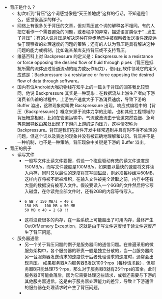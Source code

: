 - 背压是什么？
	- 初次听到“背压”这个词感觉像是“天王盖地虎”这样的行话，不知道是什么，感觉很高深的样子。
	- 网络上有很多关于背压的文章，但对背压这个词的解释各不相同。有的人把它看作一个需要避免的问题，或者程序的异常，描述语言类似于“…发生了背压”；有的人说背压是解决这种在异步场景中被观察者发送事件速度远快于观察者的处理速度的问题的策略；还有的人认为背压是具有解决这种问题的能力或机制，比如说某某库支持背压或不支持背压。
	- 维基百科上对 Backpressure 的定义是：Backpressure is a resistance or force opposing the desired flow of fluid through pipes（背压是抵抗所需的流体通过管道流动的阻力或反作用力），借用到软件领域它的定义应该是：Backpressure is a resistance or force opposing the desired flow of data through software。
	- 国内有位Android大咖扔物线在知乎上的一篇关于背压的回答我比较赞同，他说 Backpressure 其实是一种现象：在数据流从上游生产者向下游消费者传输的过程中，上游生产速度大于下游消费速度，导致下游的 Buffer 溢出，这种现象就叫做 Backpressure 出现。响应式编程中的【背压（Backpressure）】概念来源于流体力学的比喻，也和其他工程领域的背压概念相似，比如在管道运输中，气流或液流由于管道突然变细、急弯等原因导致由某处出现了下游向上游的逆向压力，这种情况称为 Backpressure。背压是我们在软件开发中经常遇到并且有时不得不处理的问题，但这个词以及表达的现象并没有被正确地理解和认识。背压并不是一种机制，也不是一种策略，背压现象中关键是下游的 Buffer 溢出。
- 背压的例子
	- 读写文件
		- 一般写文件比读文件要慢，假设一个磁盘驱动有效的读文件速度是150MB/s，而写文件速度是100MB/s，如果要以最快的速度将文件读入内存，同时又以最快的速度将其写回磁盘，则必须每秒缓冲50MB，这样内存将被不断被堆积，在输入文件被完全读取之前，内存中还有大量的数据没有被写入文件。假设要读入一个6GB的文件然后将它写入磁盘，在你读完全部文件时，还有2GB的内容等待写入。
		- ```
		  6 GB / 150 MB/s = 40 s
		  150 MB - 100 MB = 50 MB
		  50 MB x 40 = 2 GB !!
		  ```
		- 这将浪费很多的内存，在一些系统上可能超出了可用内存，最终产生OutOfMemory Exception，这就是由于写文件速度慢于读文件速度产生了背压问题。
	- 服务器通信
		- 另一个关于背压问题的例子是服务器间的通信问题。在普遍采用的微服务架构中，各个服务器的职责一般是独立分散的，当一台服务器向另一台服务器发送请求的速度快于后者处理请求的速度时，通常会出现背压。
		  如果服务器A向服务器B发送100个rps（每秒请求数），但服务器B只能处理75个rps，那么对于服务器B就有25个rps的富余。此时服务器B可能会落后，因为它需要处理这些请求，或者还需要与下游的其他服务器通信。这是由于服务器处理能力的差异，导致上下游通信的服务器在处理请求时产生了背压问题。
		-